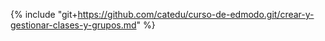 {% include "git+https://github.com/catedu/curso-de-edmodo.git/crear-y-gestionar-clases-y-grupos.md" %}
